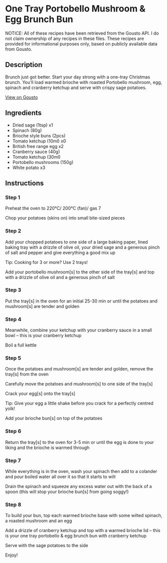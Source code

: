 # One Tray Portobello Mushroom & Egg Brunch Bun

NOTICE: All of these recipes have been retrieved from the Gousto API. I do not claim ownership of any recipes in these files. These recipes are provided for informational purposes only, based on publicly available data from Gousto.

## Description

Brunch just got better. Start your day strong with a one-tray Christmas brunch. You’ll load warmed brioche with roasted Portobello mushroom, egg, spinach and cranberry ketchup and serve with crispy sage potatoes.

[View on Gousto](https://www.gousto.co.uk/recipes/cookbook/one-tray-portobello-mushroom-egg-brunch-bun-with-cranberry-ketchup)

## Ingredients

- Dried sage (1tsp) x1
- Spinach (80g)
- Brioche style buns (2pcs)
- Tomato ketchup (10ml) x0
- British free range egg x2
- Cranberry sauce (40g)
- Tomato ketchup (30ml)
- Portobello mushrooms (150g)
- White potato x3

## Instructions


### Step 1

Preheat the oven to 220°C/ 200°C (fan)/ gas 7

Chop your potatoes (skins on) into small bite-sized pieces


### Step 2

Add your chopped potatoes to one side of a large baking paper, lined baking tray with a drizzle of olive oil, your dried sage and a generous pinch of salt and pepper and give everything a good mix up

Tip: Cooking for 3 or more? Use 2 trays!

Add your portobello mushroom[s] to the other side of the tray[s] and top with a drizzle of olive oil and a generous pinch of salt


### Step 3

Put the tray[s] in the oven for an initial 25-30 min or until the potatoes and mushroom[s] are tender and golden


### Step 4

Meanwhile, combine your ketchup with your cranberry sauce in a small bowl – this is your cranberry ketchup

Boil a full kettle


### Step 5

Once the potatoes and mushroom[s] are tender and golden, remove the tray[s] from the oven

Carefully move the potatoes and mushroom[s] to one side of the tray[s]

Crack your egg[s] onto the tray[s]

Tip: Give your egg a little shake before you crack for a perfectly centred yolk!

Add your brioche bun[s] on top of the potatoes


### Step 6

Return the tray[s] to the oven for 3-5 min or until the egg is done to your liking and the brioche is warmed through


### Step 7

While everything is in the oven, wash your spinach then add to a colander and pour boiled water all over it so that it starts to wilt

Drain the spinach and squeeze any excess water out with the back of a spoon (this will stop your brioche bun[s] from going soggy!)

### Step 8

To build your bun, top each warmed brioche base with some wilted spinach, a roasted mushroom and an egg

Add a drizzle of cranberry ketchup and top with a warmed brioche lid – this is your one tray portobello & egg brunch bun with cranberry ketchup

Serve with the sage potatoes to the side

Enjoy!

